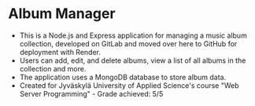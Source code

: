 # Album Manager

-   This is a Node.js and Express application for managing a music album collection, developed on GitLab and moved over here to GitHub for deployment with Render.
-   Users can add, edit, and delete albums, view a list of all albums in the collection and more.
-   The application uses a MongoDB database to store album data.
-   Created for Jyväskylä University of Applied Science's course "Web Server Programming" - Grade achieved: 5/5
